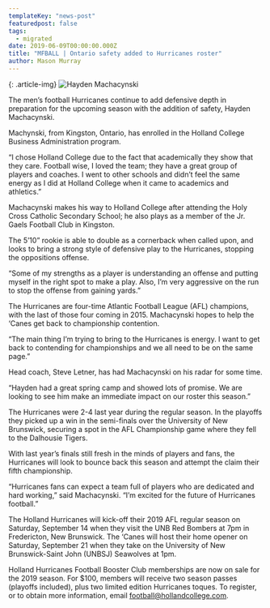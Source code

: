 ```yaml
---
templateKey: "news-post"
featuredpost: false
tags:
  - migrated
date: 2019-06-09T00:00:00.000Z
title: "MFBALL | Ontario safety added to Hurricanes roster"
author: Mason Murray
---
```


{: .article-img}
![Hayden Machacynski](/img/posts/2019-06-09.jpg)

The men’s football Hurricanes continue to add defensive depth in preparation for the upcoming season with the addition of safety, Hayden Machacynski.

Machynski, from Kingston, Ontario, has enrolled in the Holland College Business Administration program.

“I chose Holland College due to the fact that academically they show that they care. Football wise, I loved the team; they have a great group of players and coaches. I went to other schools and didn’t feel the same energy as I did at Holland College when it came to academics and athletics.”

Machacynski makes his way to Holland College after attending the Holy Cross Catholic Secondary School; he also plays as a member of the Jr. Gaels Football Club in Kingston.

The 5’10” rookie is able to double as a cornerback when called upon, and looks to bring a strong style of defensive play to the Hurricanes, stopping the oppositions offense.

“Some of my strengths as a player is understanding an offense and putting myself in the right spot to make a play. Also, I’m very aggressive on the run to stop the offense from gaining yards.”

The Hurricanes are four-time Atlantic Football League (AFL) champions, with the last of those four coming in 2015. Machacynski hopes to help the ‘Canes get back to championship contention.

“The main thing I’m trying to bring to the Hurricanes is energy. I want to get back to contending for championships and we all need to be on the same page.”

Head coach, Steve Letner, has had Machacynski on his radar for some time.

“Hayden had a great spring camp and showed lots of promise.  We are looking to see him make an immediate impact on our roster this season.”

The Hurricanes were 2-4 last year during the regular season.  In the playoffs they picked up a win in the semi-finals over the University of New Brunswick, securing a spot in the AFL Championship game where they fell to the Dalhousie Tigers.

With last year’s finals still fresh in the minds of players and fans, the Hurricanes will look to bounce back this season and attempt the claim their fifth championship.

“Hurricanes fans can expect a team full of players who are dedicated and hard working,” said Machacynski. “I’m excited for the future of Hurricanes football.”

The Holland Hurricanes will kick-off their 2019 AFL regular season on Saturday, September 14 when they visit the UNB Red Bombers at 7pm in Fredericton, New Brunswick.  The ‘Canes will host their home opener on Saturday, September 21 when they take on the University of New Brunswick-Saint John (UNBSJ) Seawolves at 1pm.

Holland Hurricanes Football Booster Club memberships are now on sale for the 2019 season.  For $100, members will receive two season passes (playoffs included), plus two limited edition Hurricanes toques.  To register, or to obtain more information, email football@hollandcollege.com.
